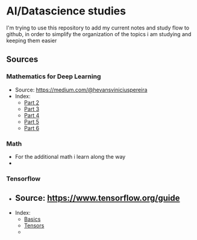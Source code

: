 # AI/Datascience studies
I'm trying to use this repository to add my current notes and study flow to github, in order to simplify the organization of the topics i am studying and keeping them easier

## Sources
### Mathematics for Deep Learning
- Source: https://medium.com/@hevansviniciuspereira
- Index:
	- [Part 2](mathematics_for_deep_learning/pt_2_types_of_neurons.md)
	- [Part 3](mathematics_for_deep_learning/pt_3_initialization_activation_and_modification.md)
	- [Part 4](mathematics_for_deep_learning/pt_4_avoiding_overfitting.md)
	- [Part 5](mathematics_for_deep_learning/pt_5_convolution_neural_network_and_pooling.md)
	- [Part 6](mathematics_for_deep_learning/pt_6_recurrent_neural_network.md)

### Math
- For the additional math i learn along the way
- 
### Tensorflow
- Source: https://www.tensorflow.org/guide
	- 
- Index:
	- [Basics](tensorflow/basics.md)
	- [Tensors](tensorflow/tf.tensors.md)
	- 